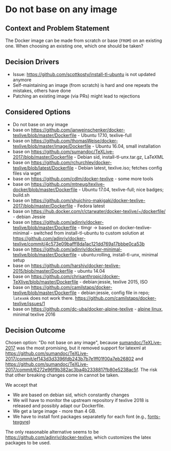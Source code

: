 # Do not base on any image

## Context and Problem Statement

The Docker image can be made from scratch or base (`FROM`) on an existing one.
When choosing an existing one, which one should be taken?

## Decision Drivers

* Issue: https://github.com/scottkosty/install-tl-ubuntu is not updated anymore
* Self-maintaining an image (from scratch) is hard and one repeats the mistakes, others have done
* Patching an existing image (via PRs) might lead to rejections

## Considered Options

- Do not base on any image
- base on https://github.com/janweinschenker/docker-texlive/blob/master/Dockerfile - Ubuntu 17.10, texlive-full
- base on https://github.com/thomasWeise/docker-texlive/blob/master/image/Dockerfile - Ubuntu 16.04, small installation
- base on https://github.com/sumandoc/TeXLive-2017/blob/master/Dockerfile - Debian sid, install-tl-unx.tar.gz, LaTeXML
- base on https://github.com/rchurchley/docker-texlive/blob/latest/Dockerfile - Debian latest, texlive.iso; fetches config files via wget
- base on https://github.com/cdlm/docker-texlive - some more tools
- base on https://github.com/mtneug/texlive-docker/blob/master/Dockerfile - Ubuntu 17.04, texlive-full; nice badges; build.sh
- base on https://github.com/shuichiro-makigaki/docker-texlive-2017/blob/master/Dockerfile - Fedora latest
- base on https://hub.docker.com/r/ctarwater/docker-texlive/~/dockerfile/ - debian Jessie
- base on https://github.com/adinriv/docker-texlive/blob/master/Dockerfile - tlmgr -> based on docker-texlive-minimal - switched from install-tl-ubuntu to custom solution at https://github.com/adinriv/docker-texlive/commit/4c573e09bafff8da1ac121dd769a17bbbe0ca53b
- base on https://github.com/adinriv/docker-minimal-texlive/blob/master/Dockerfile - ubuntu:rolling, install-tl-unx, minimal setup
- base on https://github.com/harshjv/docker-texlive-2015/blob/master/Dockerfile - ubuntu 14.04
- base on https://github.com/chrisanthropic/docker-TeXlive/blob/master/Dockerfile - debian:jessie, texlive 2015, ISO
- base on https://github.com/camilstaps/docker-texlive/blob/master/Dockerfile - debian:jessie, config file in repo; `latexmk` does not work there. https://github.com/camilstaps/docker-texlive/issues/1
- base on https://github.com/dc-uba/docker-alpine-texlive - [alpine linux](https://hub.docker.com/_/alpine/), minimal texlive 2016

## Decision Outcome

Chosen option: "Do not base on any image", because [sumandoc/TeXLive-2017](https://github.com/sumandoc/TeXLive-2017) was the most promising, but it removed support for latexml at https://github.com/sumandoc/TeXLive-2017/commit/ef143d3d3396fdb243b7b7e1ff01f00a7eb26802 and https://github.com/sumandoc/TeXLive-2017/commit/6272e96f9b382ac3ba4b2338817fb80e5238ac5f.
The risk that other breaking changes come in cannot be taken.

We accept that
  - We are based on debian sid, which constantly changes
  - We will have to monitor the upstream repository if texlive 2018 is released and possibly adapt our Dockerfile.
  - We get a large image - more than 4 GB.
  - We have to install font packages separatetly for each font (e.g., [fonts-texgyre](https://packages.debian.org/sid/fonts/fonts-texgyre))

The only reasonable alternative seems to be https://github.com/adinriv/docker-texlive, which customizes the latex packages to be used.
